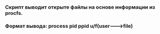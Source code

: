 ### Скрипт выводит открыте файлы на основе информации из procfs.
### Формат вывода: process pid ppid u/f(user--->file)

